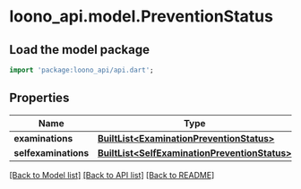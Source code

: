 # loono_api.model.PreventionStatus

## Load the model package
```dart
import 'package:loono_api/api.dart';
```

## Properties
Name | Type | Description | Notes
------------ | ------------- | ------------- | -------------
**examinations** | [**BuiltList&lt;ExaminationPreventionStatus&gt;**](ExaminationPreventionStatus.md) |  | 
**selfexaminations** | [**BuiltList&lt;SelfExaminationPreventionStatus&gt;**](SelfExaminationPreventionStatus.md) |  | 

[[Back to Model list]](../README.md#documentation-for-models) [[Back to API list]](../README.md#documentation-for-api-endpoints) [[Back to README]](../README.md)


